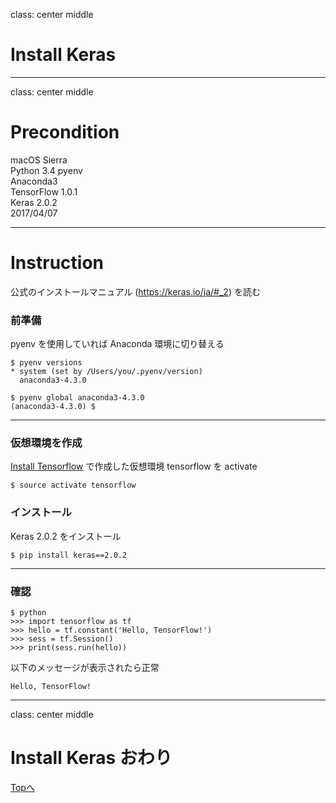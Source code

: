 class: center middle
# Install Keras

---
class: center middle
# Precondition
macOS Sierra  
Python 3.4
pyenv  
Anaconda3  
TensorFlow 1.0.1  
Keras 2.0.2  
2017/04/07

---
# Instruction
公式のインストールマニュアル (https://keras.io/ja/#_2) を読む

### 前準備
pyenv を使用していれば Anaconda 環境に切り替える
```shell
$ pyenv versions
* system (set by /Users/you/.pyenv/version)
  anaconda3-4.3.0

$ pyenv global anaconda3-4.3.0
(anaconda3-4.3.0) $ 
```
---

### 仮想環境を作成
[Install Tensorflow](../install-tensorflow) で作成した仮想環境 tensorflow を activate

```shell
$ source activate tensorflow
```

### インストール
Keras 2.0.2 をインストール

```shell
$ pip install keras==2.0.2
```

---
### 確認

```shell
$ python
>>> import tensorflow as tf
>>> hello = tf.constant('Hello, TensorFlow!')
>>> sess = tf.Session()
>>> print(sess.run(hello))
```

以下のメッセージが表示されたら正常
```shell
Hello, TensorFlow!
```

---
class: center middle
# Install Keras おわり
[Topへ](..)
